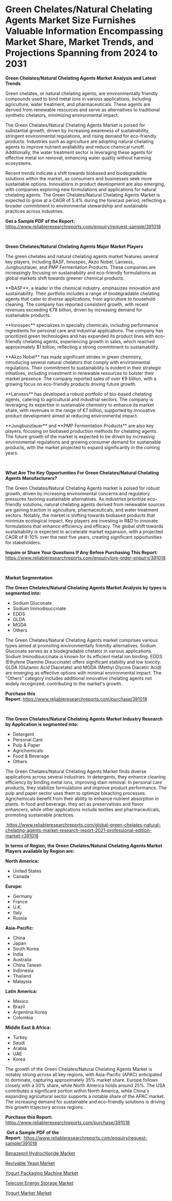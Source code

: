 <p><h1>Green Chelates/Natural Chelating Agents Market Size Furnishes Valuable Information Encompassing Market Share, Market Trends, and Projections Spanning from 2024 to 2031</h1></p><p><strong>Green Chelates/Natural Chelating Agents Market Analysis and Latest Trends</strong></p>
<p><p>Green chelates, or natural chelating agents, are environmentally friendly compounds used to bind metal ions in various applications, including agriculture, water treatment, and pharmaceuticals. These agents are derived from renewable resources and serve as alternatives to traditional synthetic chelators, minimizing environmental impact.</p><p>The Green Chelates/Natural Chelating Agents Market is poised for substantial growth, driven by increasing awareness of sustainability, stringent environmental regulations, and rising demand for eco-friendly products. Industries such as agriculture are adopting natural chelating agents to improve nutrient availability and reduce chemical runoff. Additionally, the water treatment sector is leveraging these agents for effective metal ion removal, enhancing water quality without harming ecosystems.</p><p>Recent trends indicate a shift towards biobased and biodegradable solutions within the market, as consumers and businesses seek more sustainable options. Innovations in product development are also emerging, with companies exploring new formulations and applications for natural chelating agents. The Green Chelates/Natural Chelating Agents Market is expected to grow at a CAGR of 5.4% during the forecast period, reflecting a broader commitment to environmental stewardship and sustainable practices across industries.</p></p>
<p><strong>Get a Sample PDF of the Report:&nbsp;</strong> <a href="https://www.reliableresearchreports.com/enquiry/request-sample/391018?utm_campaign=4&utm_medium=2&utm_source=Github&utm_content=ia&utm_term=26102024&utm_id=green-chelatesnatural-chelating-agents">https://www.reliableresearchreports.com/enquiry/request-sample/391018</a></p>
<p>&nbsp;</p>
<p><strong>Green Chelates/Natural Chelating Agents Major Market Players</strong></p>
<p><p>The green chelates and natural chelating agents market features several key players, including BASF, Innospec, Akzo Nobel, Lanxess, Jungbunzlauer, and PMP Fermentation Products. These companies are increasingly focusing on sustainability and eco-friendly formulations as global markets shift towards greener chemical products.</p><p>**BASF**, a leader in the chemical industry, emphasizes innovation and sustainability. Their portfolio includes a range of biodegradable chelating agents that cater to diverse applications, from agriculture to household cleaning. The company has reported consistent growth, with recent revenues exceeding €78 billion, driven by increasing demand for sustainable products.</p><p>**Innospec** specializes in specialty chemicals, including performance ingredients for personal care and industrial applications. The company has prioritized green technologies and has expanded its product lines with eco-friendly chelating agents, experiencing growth in sales, which reached approximately $1 billion, reflecting a strong commitment to sustainability.</p><p>**Akzo Nobel** has made significant strides in green chemistry, introducing several natural chelators that comply with environmental regulations. Their commitment to sustainability is evident in their strategic initiatives, including investment in renewable resources to bolster their market presence. The company reported sales of over €9 billion, with a growing focus on eco-friendly products driving future growth.</p><p>**Lanxess** has developed a robust portfolio of bio-based chelating agents, catering to agricultural and industrial sectors. The company is leveraging its expertise in sustainable chemistry to enhance its market share, with revenues in the range of €7 billion, supported by innovative product development aimed at reducing environmental impact.</p><p>**Jungbunzlauer** and **PMP Fermentation Products** are also key players, focusing on biobased production methods for chelating agents. The future growth of the market is expected to be driven by increasing environmental regulations and growing consumer demand for sustainable products, with the market projected to expand significantly in the coming years.</p></p>
<p>&nbsp;</p>
<p><strong>What Are The Key Opportunities For Green Chelates/Natural Chelating Agents Manufacturers?</strong></p>
<p><p>The Green Chelates/Natural Chelating Agents market is poised for robust growth, driven by increasing environmental concerns and regulatory pressures favoring sustainable alternatives. As industries prioritize eco-friendly solutions, natural chelating agents derived from renewable sources are gaining traction in agriculture, pharmaceuticals, and water treatment sectors. Notably, the market is shifting towards biobased products that minimize ecological impact. Key players are investing in R&D to innovate formulations that enhance efficiency and efficacy. The global shift towards sustainability is expected to accelerate market expansion, with a projected CAGR of 8-10% over the next five years, creating significant opportunities for stakeholders.</p></p>
<p><strong>Inquire or Share Your Questions If Any Before Purchasing This Report:</strong> <a href="https://www.reliableresearchreports.com/enquiry/pre-order-enquiry/391018?utm_campaign=4&utm_medium=2&utm_source=Github&utm_content=ia&utm_term=26102024&utm_id=green-chelatesnatural-chelating-agents">https://www.reliableresearchreports.com/enquiry/pre-order-enquiry/391018</a></p>
<p>&nbsp;</p>
<p><strong>Market Segmentation</strong></p>
<p><strong>The Green Chelates/Natural Chelating Agents Market Analysis by types is segmented into:</strong></p>
<p><ul><li>Sodium Gluconate</li><li>Sodium Iminodisuccinate</li><li>EDDS</li><li>GLDA</li><li>MGDA</li><li>Others</li></ul></p>
<p><p>The Green Chelates/Natural Chelating Agents market comprises various types aimed at promoting environmentally friendly alternatives. Sodium Gluconate serves as a biodegradable chelator in various applications. Sodium Iminodisuccinate is known for its efficient metal ion binding. EDDS (Ethylene Diamine Disuccinate) offers significant stability and low toxicity. GLDA (Glutamic Acid Diacetate) and MGDA (Methyl Glycine Diacetic Acid) are emerging as effective options with minimal environmental impact. The "Others" category includes additional innovative chelating agents not widely recognized, contributing to the market's growth.</p></p>
<p><strong>Purchase this Report:&nbsp;</strong><a href="https://www.reliableresearchreports.com/purchase/391018?utm_campaign=4&utm_medium=2&utm_source=Github&utm_content=ia&utm_term=26102024&utm_id=green-chelatesnatural-chelating-agents">https://www.reliableresearchreports.com/purchase/391018</a></p>
<p>&nbsp;</p>
<p><strong>The Green Chelates/Natural Chelating Agents Market Industry Research by Application is segmented into:</strong></p>
<p><ul><li>Detergent</li><li>Personal Care</li><li>Pulp & Paper</li><li>Agrichemicals</li><li>Food & Beverage</li><li>Others</li></ul></p>
<p><p>The Green Chelates/Natural Chelating Agents Market finds diverse applications across several industries. In detergents, they enhance cleaning efficiency by binding metal ions, improving stain removal. In personal care products, they stabilize formulations and improve product performance. The pulp and paper sector uses them to optimize bleaching processes. Agrichemicals benefit from their ability to enhance nutrient absorption in plants. In food and beverage, they act as preservatives and flavor enhancers, while other applications include textiles and pharmaceuticals, promoting sustainable practices.</p></p>
<p><a href="https://www.reliableresearchreports.com/global-green-chelates-natural-chelating-agents-market-research-report-2021-professional-edition-market-r391018?utm_campaign=4&utm_medium=2&utm_source=Github&utm_content=ia&utm_term=26102024&utm_id=green-chelatesnatural-chelating-agents">&nbsp;https://www.reliableresearchreports.com/global-green-chelates-natural-chelating-agents-market-research-report-2021-professional-edition-market-r391018</a></p>
<p><strong>In terms of Region, the Green Chelates/Natural Chelating Agents Market Players available by Region are:</strong></p>
<p>
    <p> <strong> North America: </strong>
        <ul>
            <li>United States</li>
            <li>Canada</li>
        </ul>
        </p> 
    <p> <strong> Europe: </strong>
        <ul>
            <li>Germany</li>
            <li>France</li>
            <li>U.K.</li>
            <li>Italy</li>
            <li>Russia</li>
        </ul>
        </p> 
    <p> <strong> Asia-Pacific: </strong>
        <ul>
            <li>China</li>
            <li>Japan</li>
            <li>South Korea</li>
            <li>India</li>
            <li>Australia</li>
            <li>China Taiwan</li>
            <li>Indonesia</li>
            <li>Thailand</li>
            <li>Malaysia</li>
        </ul>
        </p> 
    <p> <strong> Latin America: </strong>
        <ul>
            <li>Mexico</li>
            <li>Brazil</li>
            <li>Argentina Korea</li>
            <li>Colombia</li>
        </ul>
        </p> 
    <p> <strong> Middle East & Africa: </strong>
        <ul>
            <li>Turkey</li>
            <li>Saudi</li>
            <li>Arabia</li>
            <li>UAE</li>
            <li>Korea</li>
        </ul>
    </p>
    </p>
<p><p>The growth of the Green Chelates/Natural Chelating Agents Market is notably strong across all key regions, with Asia-Pacific (APAC) anticipated to dominate, capturing approximately 35% market share. Europe follows closely with a 30% share, while North America holds around 25%. The USA contributes a significant portion within North America, while China's expanding agricultural sector supports a notable share of the APAC market. The increasing demand for sustainable and eco-friendly solutions is driving this growth trajectory across regions.</p></p>
<p><strong>Purchase this Report: </strong><a href="https://www.reliableresearchreports.com/purchase/391018?utm_campaign=4&utm_medium=2&utm_source=Github&utm_content=ia&utm_term=26102024&utm_id=green-chelatesnatural-chelating-agents">https://www.reliableresearchreports.com/purchase/391018</a></p>
<p>&nbsp;<strong>Get a Sample PDF of the Report:&nbsp;&nbsp;</strong><a href="https://www.reliableresearchreports.com/enquiry/request-sample/391018?utm_campaign=4&utm_medium=2&utm_source=Github&utm_content=ia&utm_term=26102024&utm_id=green-chelatesnatural-chelating-agents">https://www.reliableresearchreports.com/enquiry/request-sample/391018</a></p>
<p><strong></strong></p>
<p><p><a href="https://github.com/alesiasc0na/Market-Research-Report-List-1/blob/main/benazepril-hydrochloride-market.md?utm_campaign=4&utm_medium=2&utm_source=Github&utm_content=ia&utm_term=26102024&utm_id=green-chelatesnatural-chelating-agents">Benazepril Hydrochloride Market</a></p><p><a href="https://github.com/WayneHopkins413/Market-Research-Report-List-1/blob/main/revivable-yeast-market.md?utm_campaign=4&utm_medium=2&utm_source=Github&utm_content=ia&utm_term=26102024&utm_id=green-chelatesnatural-chelating-agents">Revivable Yeast Market</a></p><p><a href="https://issuu.com/reportprime-2/docs/yogurt-packaging-machine-market-siz_2d50e99983f8ab?utm_campaign=4&utm_medium=2&utm_source=Github&utm_content=ia&utm_term=26102024&utm_id=green-chelatesnatural-chelating-agents">Yogurt Packaging Machine Market</a></p><p><a href="https://www.linkedin.com/pulse/telecom-energy-storage-landscape-product-spectrum-market-av0yc?utm_campaign=4&utm_medium=2&utm_source=Github&utm_content=ia&utm_term=26102024&utm_id=green-chelatesnatural-chelating-agents">Telecom Energy Storage Market</a></p><p><a href="https://issuu.com/reportprime-2/docs/yogurt-marker-market-size-2030.pptx_e173c25b4ec819?utm_campaign=4&utm_medium=2&utm_source=Github&utm_content=ia&utm_term=26102024&utm_id=green-chelatesnatural-chelating-agents">Yogurt Marker Market</a></p></p>